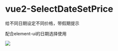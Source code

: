 # vue2-SelectDateSetPrice

<p>给不同日期设定不同价格，带假期提示</p>
<p>配合element-ui的日期选择使用</p>
<p><img src="http://otbeaqz1h.bkt.clouddn.com/d.png"/></p>

